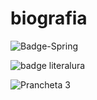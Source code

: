 # biografia

![Badge-Spring](https://github.com/user-attachments/assets/4e8f8b04-00fa-4a88-9860-b4a2d47c575f)

![badge literalura](https://github.com/user-attachments/assets/c8226252-67ac-4252-b168-620e1e43e2a5)

![Prancheta 3](https://github.com/user-attachments/assets/f6c3f691-503f-412b-acac-5df2a66b5975)


